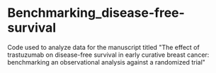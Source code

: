 # Benchmarking_disease-free-survival
Code used to analyze data for the manuscript titled "The effect of trastuzumab on disease-free survival in early curative breast cancer: benchmarking an observational analysis against a randomized trial"
